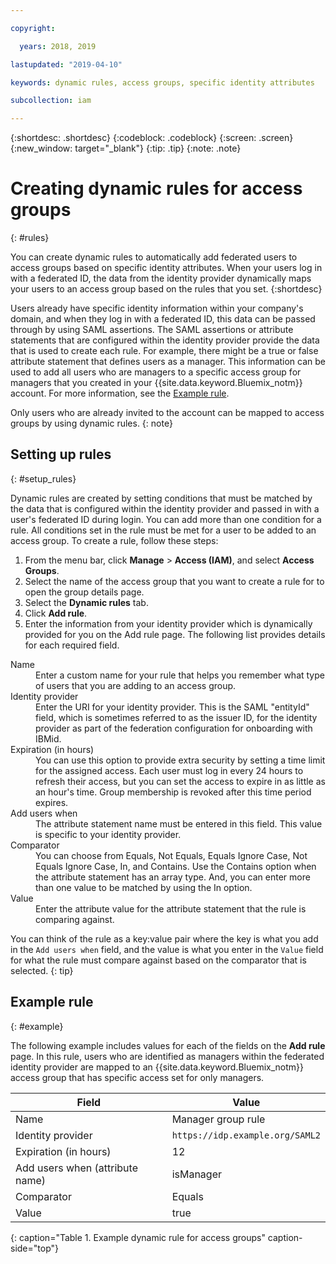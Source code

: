 ```yaml
---

copyright:

  years: 2018, 2019

lastupdated: "2019-04-10"

keywords: dynamic rules, access groups, specific identity attributes

subcollection: iam

---
```


{:shortdesc: .shortdesc}
{:codeblock: .codeblock}
{:screen: .screen}
{:new_window: target="_blank"}
{:tip: .tip}
{:note: .note}

# Creating dynamic rules for access groups
{: #rules}

You can create dynamic rules to automatically add federated users to access groups based on specific identity attributes. When your users log in with a federated ID, the data from the identity provider dynamically maps your users to an access group based on the rules that you set.
{:shortdesc}

Users already have specific identity information within your company's domain, and when they log in with a federated ID, this data can be passed through by using SAML assertions. The SAML assertions or attribute statements that are configured within the identity provider provide the data that is used to create each rule. For example, there might be a true or false attribute statement that defines users as a manager. This information can be used to add all users who are managers to a specific access group for managers that you created in your {{site.data.keyword.Bluemix_notm}} account. For more information, see the [Example rule](/docs/iam?topic=iam-rules#example).

Only users who are already invited to the account can be mapped to access groups by using dynamic rules.
{: note}

## Setting up rules
{: #setup_rules}

Dynamic rules are created by setting conditions that must be matched by the data that is configured within the identity provider and passed in with a user's federated ID during login. You can add more than one condition for a rule. All conditions set in the rule must be met for a user to be added to an access group. To create a rule, follow these steps:

1. From the menu bar, click **Manage** &gt; **Access (IAM)**, and select **Access Groups**.
2. Select the name of the access group that you want to create a rule for to open the group details page.
3. Select the **Dynamic rules** tab.
4. Click **Add rule**.
5. Enter the information from your identity provider which is dynamically provided for you on the Add rule page. The following list provides details for each required field.

<dl>
<dt>Name</dt>
<dd>Enter a custom name for your rule that helps you remember what type of users that you are adding to an access group.</dd>
<dt>Identity provider</dt>
<dd>Enter the URI for your identity provider. This is the SAML "entityId" field, which is sometimes referred to as the issuer ID, for the identity provider as part of the federation configuration for onboarding with IBMid.</dd>
<dt>Expiration (in hours)</dt>
<dd>You can use this option to provide extra security by setting a time limit for the assigned access. Each user must log in every 24 hours to refresh their access, but you can set the access to expire in as little as an hour's time. Group membership is revoked after this time period expires.</dd>
<dt>Add users when</dt>
<dd>The attribute statement name must be entered in this field. This value is specific to your identity provider.</dd>
<dt>Comparator</dt>
<dd>You can choose from Equals, Not Equals, Equals Ignore Case, Not Equals Ignore Case, In, and Contains. Use the Contains option when the attribute statement has an array type. And, you can enter more than one value to be matched by using the In option.</dd>
<dt>Value</dt>
<dd>Enter the attribute value for the attribute statement that the rule is comparing against.</dd>
</dl>

You can think of the rule as a key:value pair where the key is what you add in the `Add users when` field, and the value is what you enter in the `Value` field for what the rule must compare against based on the comparator that is selected.
{: tip}

## Example rule
{: #example}

The following example includes values for each of the fields on the **Add rule** page. In this rule, users who are identified as managers within the federated identity provider are mapped to an {{site.data.keyword.Bluemix_notm}} access group that has specific access set for only managers.

| Field | Value |
|----------|---------|
| Name | Manager group rule |
| Identity provider | `https://idp.example.org/SAML2` |
| Expiration (in hours) | 12 |
| Add users when (attribute name) | isManager |
| Comparator | Equals  |
| Value |  true |
{: caption="Table 1. Example dynamic rule for access groups" caption-side="top"}
